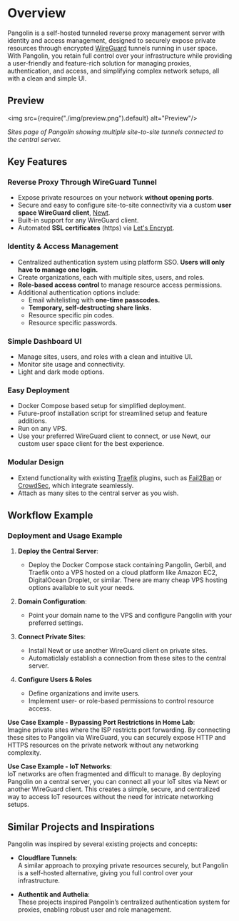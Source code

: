 # Overview

Pangolin is a self-hosted tunneled reverse proxy management server with identity and access management, designed to securely expose private resources through encrypted [WireGuard](https://www.WireGuard.com/) tunnels running in user space. With Pangolin, you retain full control over your infrastructure while providing a user-friendly and feature-rich solution for managing proxies, authentication, and access, and simplifying complex network setups, all with a clean and simple UI.

## Preview

<img src={require("./img/preview.png").default} alt="Preview"/>

_Sites page of Pangolin showing multiple site-to-site tunnels connected to the central server._

## Key Features

### Reverse Proxy Through WireGuard Tunnel

- Expose private resources on your network **without opening ports**.
- Secure and easy to configure site-to-site connectivity via a custom **user space WireGuard client**, [Newt](https://github.com/fosrl/newt).
- Built-in support for any WireGuard client.
- Automated **SSL certificates** (https) via [Let's Encrypt](https://letsencrypt.org/).

### Identity & Access Management

- Centralized authentication system using platform SSO. **Users will only have to manage one login.**
- Create organizations, each with multiple sites, users, and roles.
- **Role-based access control** to manage resource access permissions.
- Additional authentication options include:
  - Email whitelisting with **one-time passcodes.**
  - **Temporary, self-destructing share links.**
  - Resource specific pin codes.
  - Resource specific passwords.

### Simple Dashboard UI

- Manage sites, users, and roles with a clean and intuitive UI.
- Monitor site usage and connectivity.
- Light and dark mode options.

### Easy Deployment

- Docker Compose based setup for simplified deployment.
- Future-proof installation script for streamlined setup and feature additions.
- Run on any VPS.
- Use your preferred WireGuard client to connect, or use Newt, our custom user space client for the best experience.

### Modular Design

- Extend functionality with existing [Traefik](https://github.com/traefik/traefik) plugins, such as [Fail2Ban](https://plugins.traefik.io/plugins/628c9ebcffc0cd18356a979f/fail2-ban) or [CrowdSec](https://plugins.traefik.io/plugins/6335346ca4caa9ddeffda116/crowdsec-bouncer-traefik-plugin), which integrate seamlessly.
- Attach as many sites to the central server as you wish.

## Workflow Example

### Deployment and Usage Example

1. **Deploy the Central Server**:

   - Deploy the Docker Compose stack containing Pangolin, Gerbil, and Traefik onto a VPS hosted on a cloud platform like Amazon EC2, DigitalOcean Droplet, or similar. There are many cheap VPS hosting options available to suit your needs.

2. **Domain Configuration**:

   - Point your domain name to the VPS and configure Pangolin with your preferred settings.

3. **Connect Private Sites**:
   - Install Newt or use another WireGuard client on private sites.
   - Automaticlaly establish a connection from these sites to the central server.
4. **Configure Users & Roles**
   - Define organizations and invite users.
   - Implement user- or role-based permissions to control resource access.

**Use Case Example - Bypassing Port Restrictions in Home Lab**:  
 Imagine private sites where the ISP restricts port forwarding. By connecting these sites to Pangolin via WireGuard, you can securely expose HTTP and HTTPS resources on the private network without any networking complexity.

**Use Case Example - IoT Networks**:  
 IoT networks are often fragmented and difficult to manage. By deploying Pangolin on a central server, you can connect all your IoT sites via Newt or another WireGuard client. This creates a simple, secure, and centralized way to access IoT resources without the need for intricate networking setups.

## Similar Projects and Inspirations

Pangolin was inspired by several existing projects and concepts:

- **Cloudflare Tunnels**:  
  A similar approach to proxying private resources securely, but Pangolin is a self-hosted alternative, giving you full control over your infrastructure.

- **Authentik and Authelia**:  
  These projects inspired Pangolin’s centralized authentication system for proxies, enabling robust user and role management.

